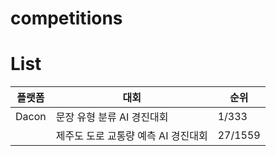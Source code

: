 # competitions

# List

|플랫폼|대회|순위|
|------|---|---|
|Dacon|문장 유형 분류 AI 경진대회|1/333|
||제주도 도로 교통량 예측 AI 경진대회|27/1559|
